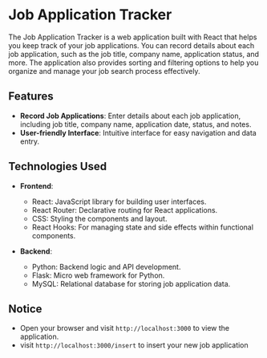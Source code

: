 # Job Application Tracker

The Job Application Tracker is a web application built with React that helps you keep track of your job applications. You can record details about each job application, such as the job title, company name, application status, and more. The application also provides sorting and filtering options to help you organize and manage your job search process effectively.

## Features

- **Record Job Applications**: Enter details about each job application, including job title, company name, application date, status, and notes.
- **User-friendly Interface**: Intuitive interface for easy navigation and data entry.


## Technologies Used

- **Frontend**:
   - React: JavaScript library for building user interfaces.
   - React Router: Declarative routing for React applications.
   - CSS: Styling the components and layout.
   - React Hooks: For managing state and side effects within functional components.

- **Backend**:
   - Python: Backend logic and API development.
   - Flask: Micro web framework for Python.
   - MySQL: Relational database for storing job application data.

## Notice
- Open your browser and visit `http://localhost:3000` to view the application.
- visit `http://localhost:3000/insert` to insert your new job application 

